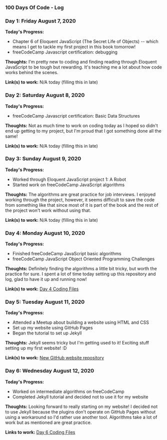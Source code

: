 ### 100 Days Of Code - Log

### Day 1: Friday August 7, 2020

**Today's Progress:**

* Chapter 6 of Eloquent JavaScript (The Secret Life of Objects) -- which means I get to tackle my first project in this book tomorrow!
* freeCodeCamp Javascript certification: debugging

**Thoughts:** 
I'm pretty new to coding and finding reading through Eloquent JavaScript to be tough but rewarding. It's teaching me a lot about how code works behind the scenes.

**Link(s) to work:**
N/A today (filling this in late)

### Day 2: Saturday August 8, 2020

**Today's Progress:**

* freeCodeCamp Javascript certification: Basic Data Structures

**Thoughts:**
Not as much time to work on coding today as I hoped so didn't end up getting to my project, but I'm proud that I got something done all the same!

**Link(s) to work:**
N/A today (filling this in late)

### Day 3: Sunday August 9, 2020

**Today's Progress:**

* Worked through Eloquent JavaScript project 1: A Robot
* Started work on freeCodeCamp JavaScript algorithms

**Thoughts:**
The algorithms are great practice for job interviews. I enjoyed working through the project, however, it seems difficult to save the code from something like that since most of it is part of the book and the rest of the project won't work without using that.

**Link(s) to work:**
N/A today (filling this in late)

### Day 4: Monday August 10, 2020

**Today's Progress:**

* Finished freeCodeCamp JavaScript basic algorithms
* freeCodeCamp JavaScript Object Oriented Programming Challenges

**Thoughts:**
Definitely finding the algorithms a little bit tricky, but worth the practice for sure. I spent a lot of time today setting up this repository and log, glad to have it up and running now!

**Link(s) to work:**
<a href=https://github.com/kelsi2/100-days-of-code/tree/master/Day4>Day 4 Coding Files</a>

### Day 5: Tuesday August 11, 2020

**Today's Progress:**

* Attended a Meetup about building a website using HTML and CSS
* Set up my website using GitHub Pages
* Began the tutorial to set up Jekyll

**Thoughts:**
Jekyll seems tricky but I'm getting used to it! Exciting stuff setting up my first website! :D

**Link(s) to work:**
<a href= https://github.com/kelsi2/kelsi2.github.io>New GitHub website repository</a>

### Day 6: Wednesday August 12, 2020

**Today's Progress:**

* Worked on intermediate algorithms on freeCodeCamp
* Completed Jekyll tutorial and decided not to use it for my website

**Thoughts:**
Looking forward to really starting on my website! I decided not to use Jekyll because the plugins don't operate on GitHub Pages without using a workaround so I'd rather use another tool. Algorithms take a lot of work but as mentioned are great practice.

**Links to work:**
<a href=https://github.com/kelsi2/100-days-of-code/tree/master/Day6>Day 6 Coding Files</a>
